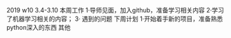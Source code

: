 2019
w10 3.4-3.10
本周工作
1·导师见面，加入github，准备学习相关内容
2·学习了机器学习相关的内容；
3·
遇到的问题
下周计划
1·开始着手新的项目，准备熟悉python深入的东西
其他

